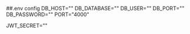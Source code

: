 ##.env config
DB_HOST=""
DB_DATABASE=""
DB_USER=""
DB_PORT=""
DB_PASSWORD=""
PORT="4000"

JWT_SECRET=""